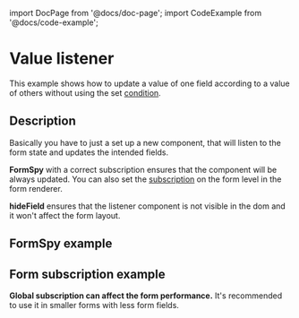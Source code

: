 import DocPage from '@docs/doc-page';
import CodeExample from '@docs/code-example';

<DocPage>

# Value listener

This example shows how to update a value of one field according to a value of others without using the set [condition](/schema/condition-set).

## Description

Basically you have to just a set up a new component, that will listen to the form state and updates the intended fields.

**FormSpy** with a correct subscription ensures that the component will be always updated. You can also set the [subscription](/components/renderer#subscription) on the form level in the form renderer.

**hideField** ensures that the listener component is not visible in the dom and it won't affect the form layout.

## FormSpy example

<CodeExample source="components/examples/value-listener" mode="preview" />

## Form subscription example

**Global subscription can affect the form performance.** It's recommended to use it in smaller forms with less form fields.

<CodeExample source="components/examples/value-listener" mode="preview" />

</DocPage>
